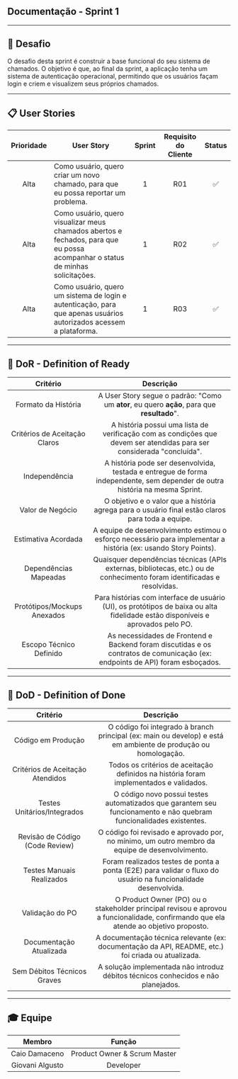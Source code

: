 ## Documentação - Sprint 1

---
## 🏅 Desafio

O desafio desta sprint é construir a base funcional do seu sistema de chamados. O objetivo é que, ao final da sprint, a aplicação tenha um sistema de autenticação operacional, permitindo que os usuários façam login e criem e visualizem seus próprios chamados.

---
## 📋 User Stories

| Prioridade | User Story                                                                                                                                       | Sprint | Requisito do Cliente | Status   |
| :--------: | -----------------------------------------------------------------------------------------------------------------------------------------------  | :----: | :------------------: | :------: |
|    Alta    | Como usuário, quero criar um novo chamado, para que eu possa reportar um problema.                                                               |   1    | R01                  |    ✅    |
|    Alta    | Como usuário, quero visualizar meus chamados abertos e fechados, para que eu possa acompanhar o status de minhas solicitações.                   |   1    | R02                  |    ✅    |
|    Alta    | Como usuário, quero um sistema de login e autenticação, para que apenas usuários autorizados acessem a plataforma.                               |   1    | R03                  |    ✅    |

---

## 🏅 DoR - Definition of Ready

|  Critério                    | Descrição                                                                                                                       |
| :--------------------------: | :-----------------------------------------------------------------------------------------------------------------------------: |
|Formato da História           |	A User Story segue o padrão: "Como um **ator**, eu quero **ação**, para que **resultado**".                                    |
|Critérios de Aceitação Claros |	A história possui uma lista de verificação com as condições que devem ser atendidas para ser considerada "concluída".          |
|Independência                 |	A história pode ser desenvolvida, testada e entregue de forma independente, sem depender de outra história na mesma Sprint.    |
|Valor de Negócio              |	O objetivo e o valor que a história agrega para o usuário final estão claros para toda a equipe.                               |
|Estimativa Acordada           |	A equipe de desenvolvimento estimou o esforço necessário para implementar a história (ex: usando Story Points).                |
|Dependências Mapeadas         |	Quaisquer dependências técnicas (APIs externas, bibliotecas, etc.) ou de conhecimento foram identificadas e resolvidas.        |
|Protótipos/Mockups Anexados   |	Para histórias com interface de usuário (UI), os protótipos de baixa ou alta fidelidade estão disponíveis e aprovados pelo PO. |
|Escopo Técnico Definido       |	As necessidades de Frontend e Backend foram discutidas e os contratos de comunicação (ex: endpoints de API) foram esboçados.   |

---

## 🏅 DoD - Definition of Done

|  Critério                       | Descrição                                                                                                                            |
| :-----------------------------: | :----------------------------------------------------------------------------------------------------------------------------------: |
|Código em Produção               |	O código foi integrado à branch principal (ex: main ou develop) e está em ambiente de produção ou homologação.                       |
|Critérios de Aceitação Atendidos |	Todos os critérios de aceitação definidos na história foram implementados e validados.                                               |
|Testes Unitários/Integrados      |	O código novo possui testes automatizados que garantem seu funcionamento e não quebram funcionalidades existentes.                   |
|Revisão de Código (Code Review)  |	O código foi revisado e aprovado por, no mínimo, um outro membro da equipe de desenvolvimento.                                       |
|Testes Manuais Realizados        |	Foram realizados testes de ponta a ponta (E2E) para validar o fluxo do usuário na funcionalidade desenvolvida.                       |
|Validação do PO                  |	O Product Owner (PO) ou o stakeholder principal revisou e aprovou a funcionalidade, confirmando que ela atende ao objetivo proposto. |
|Documentação Atualizada          |	A documentação técnica relevante (ex: documentação da API, README, etc.) foi criada ou atualizada.                                   |
|Sem Débitos Técnicos Graves      |	A solução implementada não introduz débitos técnicos conhecidos e não planejados.                                                    |
---

## 🎓 Equipe

| Membro          |  Função                      |
| :-------------: | :--------------------------: |
| Caio Damaceno   | Product Owner & Scrum Master |
| Giovani Algusto | Developer                    |
